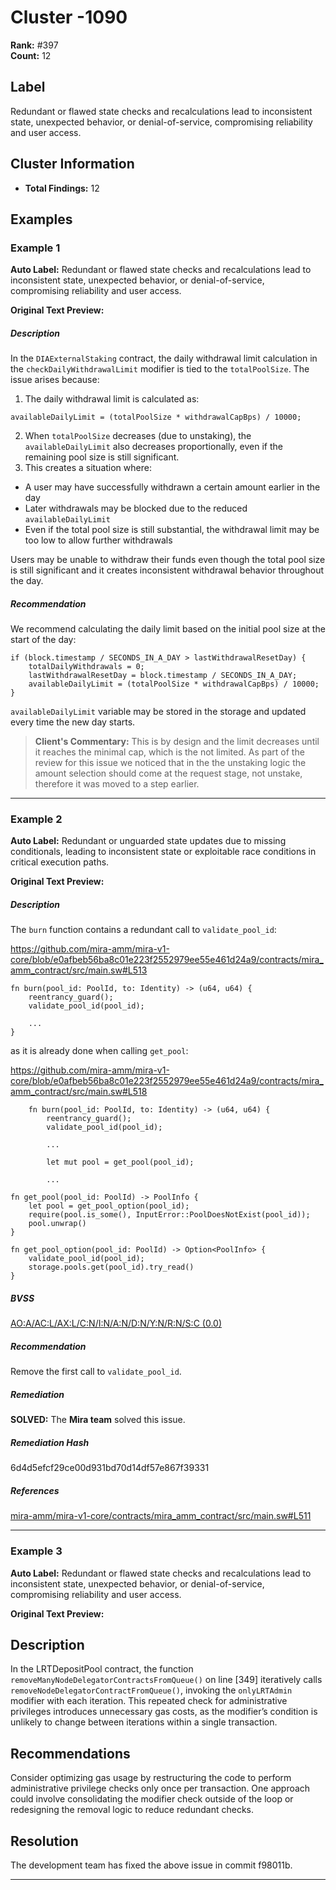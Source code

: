 # Cluster -1090

**Rank:** #397  
**Count:** 12  

## Label
Redundant or flawed state checks and recalculations lead to inconsistent state, unexpected behavior, or denial-of-service, compromising reliability and user access.

## Cluster Information
- **Total Findings:** 12

## Examples

### Example 1

**Auto Label:** Redundant or flawed state checks and recalculations lead to inconsistent state, unexpected behavior, or denial-of-service, compromising reliability and user access.  

**Original Text Preview:**

##### Description
In the `DIAExternalStaking` contract, the daily withdrawal limit calculation in the `checkDailyWithdrawalLimit` modifier is tied to the `totalPoolSize`. The issue arises because:

1. The daily withdrawal limit is calculated as:
```solidity
availableDailyLimit = (totalPoolSize * withdrawalCapBps) / 10000;
```
2. When `totalPoolSize` decreases (due to unstaking), the `availableDailyLimit` also decreases proportionally, even if the remaining pool size is still significant.
3. This creates a situation where:
- A user may have successfully withdrawn a certain amount earlier in the day
- Later withdrawals may be blocked due to the reduced `availableDailyLimit`
- Even if the total pool size is still substantial, the withdrawal limit may be too low to allow further withdrawals

Users may be unable to withdraw their funds even though the total pool size is still significant and it creates inconsistent withdrawal behavior throughout the day.
<br/>
##### Recommendation
We recommend calculating the daily limit based on the initial pool size at the start of the day:
```solidity
if (block.timestamp / SECONDS_IN_A_DAY > lastWithdrawalResetDay) {
    totalDailyWithdrawals = 0;
    lastWithdrawalResetDay = block.timestamp / SECONDS_IN_A_DAY;
    availableDailyLimit = (totalPoolSize * withdrawalCapBps) / 10000;
}
```

`availableDailyLimit` variable may be stored in the storage and updated every time the new day starts.

> **Client's Commentary:**
> This is by design and the limit decreases until it reaches the minimal cap, which is the not limited. As part of the review for this issue we noticed that in the the unstaking logic the amount selection should come at the request stage, not unstake, therefore it was moved to a step earlier.

---
### Example 2

**Auto Label:** Redundant or unguarded state updates due to missing conditionals, leading to inconsistent state or exploitable race conditions in critical execution paths.  

**Original Text Preview:**

##### Description

The `burn` function contains a redundant call to `validate_pool_id`:

<https://github.com/mira-amm/mira-v1-core/blob/e0afbeb56ba8c01e223f2552979ee55e461d24a9/contracts/mira_amm_contract/src/main.sw#L513>

```
fn burn(pool_id: PoolId, to: Identity) -> (u64, u64) {
    reentrancy_guard();
    validate_pool_id(pool_id);

    ...
}
```

as it is already done when calling `get_pool`:

<https://github.com/mira-amm/mira-v1-core/blob/e0afbeb56ba8c01e223f2552979ee55e461d24a9/contracts/mira_amm_contract/src/main.sw#L518>

```
    fn burn(pool_id: PoolId, to: Identity) -> (u64, u64) {
        reentrancy_guard();
        validate_pool_id(pool_id);

        ...

        let mut pool = get_pool(pool_id);

        ...
```

```
fn get_pool(pool_id: PoolId) -> PoolInfo {
    let pool = get_pool_option(pool_id);
    require(pool.is_some(), InputError::PoolDoesNotExist(pool_id));
    pool.unwrap()
}
```

```
fn get_pool_option(pool_id: PoolId) -> Option<PoolInfo> {
    validate_pool_id(pool_id);
    storage.pools.get(pool_id).try_read()
}
```

##### BVSS

[AO:A/AC:L/AX:L/C:N/I:N/A:N/D:N/Y:N/R:N/S:C (0.0)](/bvss?q=AO:A/AC:L/AX:L/C:N/I:N/A:N/D:N/Y:N/R:N/S:C)

##### Recommendation

Remove the first call to `validate_pool_id`.

##### Remediation

**SOLVED:** The **Mira team** solved this issue.

##### Remediation Hash

6d4d5efcf29ce00d931bd70d14df57e867f39331

##### References

[mira-amm/mira-v1-core/contracts/mira\_amm\_contract/src/main.sw#L511](https://github.com/mira-amm/mira-v1-core/blob/main/contracts/mira_amm_contract/src/main.sw#L511)

---
### Example 3

**Auto Label:** Redundant or flawed state checks and recalculations lead to inconsistent state, unexpected behavior, or denial-of-service, compromising reliability and user access.  

**Original Text Preview:**

## Description
In the LRTDepositPool contract, the function `removeManyNodeDelegatorContractsFromQueue()` on line [349] iteratively calls `removeNodeDelegatorContractFromQueue()`, invoking the `onlyLRTAdmin` modifier with each iteration. This repeated check for administrative privileges introduces unnecessary gas costs, as the modifier’s condition is unlikely to change between iterations within a single transaction.

## Recommendations
Consider optimizing gas usage by restructuring the code to perform administrative privilege checks only once per transaction. One approach could involve consolidating the modifier check outside of the loop or redesigning the removal logic to reduce redundant checks.

## Resolution
The development team has fixed the above issue in commit f98011b.

---
